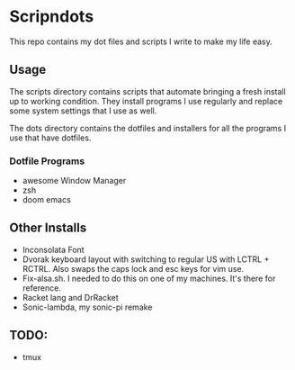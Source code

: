 # Scripndots

This repo contains my dot files and scripts I write to make my life easy.

## Usage

The scripts directory contains scripts that automate bringing a fresh install up 
to working condition. They install programs I use regularly and replace some system
settings that I use as well.

The dots directory contains the dotfiles and installers for all the programs I use
that have dotfiles. 

### Dotfile Programs

* awesome Window Manager
* zsh
* doom emacs

## Other Installs

* Inconsolata Font
* Dvorak keyboard layout with switching to regular US with LCTRL + RCTRL. Also swaps the caps lock and esc keys for vim 
use.
* Fix-alsa.sh. I needed to do this on one of my machines.
It's there for reference.
* Racket lang and DrRacket
* Sonic-lambda, my sonic-pi remake

## TODO:

* tmux


